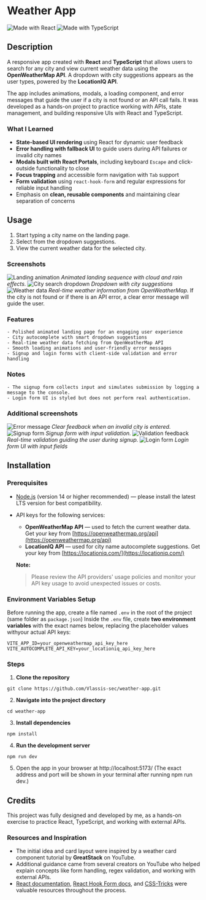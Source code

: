 # Weather App

![Made with React](https://img.shields.io/badge/Made%20with-React-blue.svg)
![Made with TypeScript](https://img.shields.io/badge/Made%20with-TypeScript-blue.svg)

## Description

A responsive app created with **React** and **TypeScript** that allows users to search for any city and view current weather data using the **OpenWeatherMap API**. A dropdown with city suggestions appears as the user types, powered by the **LocationIQ API**.

The app includes animations, modals, a loading component, and error messages that guide the user if a city is not found or an API call fails. It was developed as a hands-on project to practice working with APIs, state management, and building responsive UIs with React and TypeScript.

### What I Learned

- **State-based UI rendering** using React for dynamic user feedback
- **Error handling with fallback UI** to guide users during API failures or invalid city names
- **Modals built with React Portals**, including keyboard `Escape` and click-outside functionality to close
- **Focus trapping** and accessible form navigation with `Tab` support
- **Form validation** using `react-hook-form` and regular expressions for reliable input handling
- Emphasis on **clean, reusable components** and maintaining clear separation of concerns

## Usage

1. Start typing a city name on the landing page.
2. Select from the dropdown suggestions.
3. View the current weather data for the selected city.

### Screenshots

![Landing animation](/screenshots/landing_page.mp4.gif)
_Animated landing sequence with cloud and rain effects._
![City search dropdown](/screenshots/dropDown.png)
_Dropdown with city suggestions_
![Weather data](/screenshots/weatherCard.png)
_Real-time weather information from OpenWeatherMap._
If the city is not found or if there is an API error, a clear error message will guide the user.

### Features

    - Polished animated landing page for an engaging user experience
    - City autocomplete with smart dropdown suggestions
    - Real-time weather data fetching from OpenWeatherMap API
    - Smooth loading animations and user-friendly error messages
    - Signup and login forms with client-side validation and error handling

### Notes

    - The signup form collects input and simulates submission by logging a message to the console.
    - Login form UI is styled but does not perform real authentication.

### Additional screenshots

![Error message](/screenshots/errorMessage.png)
_Clear feedback when an invalid city is entered._
![Signup form](/screenshots/signUpForm.png)
_Signup form with input validation._
![Validation feedback](/screenshots/signUpValidation.png)
_Real-time validation guiding the user during signup._
![Login form](/screenshots/logInForm.png)
_Login form UI with input fields_

## Installation

### Prerequisites

- [Node.js](https://nodejs.org/) (version 14 or higher recommended) — please install the latest LTS version for best compatibility.
- API keys for the following services:

  - **OpenWeatherMap API** — used to fetch the current weather data. Get your key from [https://openweathermap.org/api](https://openweathermap.org/api)
  - **LocationIQ API** — used for city name autocomplete suggestions. Get your key from [https://locationiq.com/](https://locationiq.com/)

  **Note:**

  > Please review the API providers' usage policies and monitor your API key usage to avoid unexpected issues or costs.

### Environment Variables Setup

Before running the app, create a file named `.env` in the root of the project (same folder as `package.json`)
Inside the `.env` file, create **two environment variables** with the exact names below, replacing the placeholder values withyour actual API keys:

```env
VITE_APP_ID=your_openweathermap_api_key_here
VITE_AUTOCOMPLETE_API_KEY=your_locationiq_api_key_here
```

### Steps

1. **Clone the repository**

```
git clone https://github.com/Vlassis-sec/weather-app.git
```

2. **Navigate into the project directory**

```
cd weather-app
```

3. **Install dependencies**

```
npm install
```

4. **Run the development server**

```
npm run dev
```

5. Open the app in your browser at http://localhost:5173/
   (The exact address and port will be shown in your terminal after running npm run dev.)

## Credits

This project was fully designed and developed by me, as a hands-on exercise to practice React, TypeScript, and working with external APIs.

### Resources and Inspiration

- The initial idea and card layout were inspired by a weather card component tutorial by **GreatStack** on YouTube.
- Additional guidance came from several creators on YouTube who helped explain concepts like form handling, regex validation, and working with external APIs.
- [React documentation](https://react.dev/), [React Hook Form docs](https://react-hook-form.com/), and [CSS-Tricks](https://css-tricks.com/) were valuable resources throughout the process.
